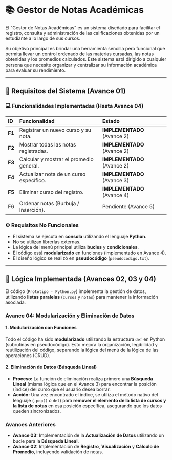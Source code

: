 # 📚 Gestor de Notas Académicas

El "Gestor de Notas Académicas" es un sistema diseñado para facilitar el registro, consulta y administración de las calificaciones obtenidas por un estudiante a lo largo de sus cursos.

Su objetivo principal es brindar una herramienta sencilla pero funcional que permita llevar un control ordenado de las materias cursadas, las notas obtenidas y los promedios calculados. Este sistema está dirigido a cualquier persona que necesite organizar y centralizar su información académica para evaluar su rendimiento.

---

## 🎯 Requisitos del Sistema (Avance 01)

### 💻 Funcionalidades Implementadas (Hasta Avance 04)

| ID | Funcionalidad | Estado |
| :--- | :--- | :--- |
| **F1** | Registrar un nuevo curso y su nota. | **IMPLEMENTADO** (Avance 2) |
| **F2** | Mostrar todas las notas registradas. | **IMPLEMENTADO** (Avance 2) |
| **F3** | Calcular y mostrar el promedio general. | **IMPLEMENTADO** (Avance 2) |
| **F4** | Actualizar nota de un curso específico. | **IMPLEMENTADO** (Avance 3) |
| **F5** | Eliminar curso del registro. | **IMPLEMENTADO** (Avance 4) |
| F6 | Ordenar notas (Burbuja / Inserción). | Pendiente (Avance 5) |

### ⚙️ Requisitos No Funcionales

* El sistema se ejecuta en **consola** utilizando el lenguaje **Python**.
* No se utilizan librerías externas.
* La lógica del menú principal utiliza **bucles** y **condicionales**.
* El código está **modularizado** en funciones (implementado en Avance 4).
* El diseño lógico se realizó en **pseudocódigo** (`pseudocodigo.txt`).

---

## 🚀 Lógica Implementada (Avances 02, 03 y 04)

El código (`Prototipo - Python.py`) implementa la gestión de datos, utilizando **listas paralelas** (`cursos` y `notas`) para mantener la información asociada.

### Avance 04: Modularización y Eliminación de Datos

#### 1. Modularización con Funciones
Todo el código ha sido **modularizado** utilizando la estructura `def` en Python (subrutinas en pseudocódigo). Esto mejora la organización, legibilidad y reutilización del código, separando la lógica del menú de la lógica de las operaciones (CRUD).

#### 2. Eliminación de Datos (Búsqueda Lineal)
* **Proceso:** La función de eliminación realiza primero una **Búsqueda Lineal** (misma lógica que en el Avance 3) para encontrar la posición (índice) del curso que el usuario desea borrar.
* **Acción:** Una vez encontrado el índice, se utiliza el método nativo del lenguaje (`.pop()` o `del`) para **remover el elemento de la lista de cursos y la lista de notas** en esa posición específica, asegurando que los datos queden sincronizados.

### Avances Anteriores
* **Avance 03:** Implementación de la **Actualización de Datos** utilizando un bucle para la **Búsqueda Lineal**.
* **Avance 02:** Implementación de **Registro**, **Visualización** y **Cálculo de Promedio**, incluyendo validación de notas.
